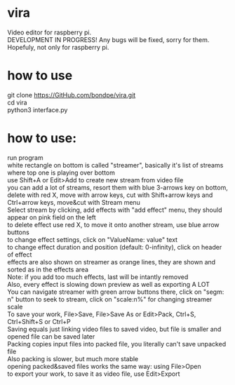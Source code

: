 # vira
Video editor for raspberry pi.<br />
DEVELOPMENT IN PROGRESS! Any bugs will be fixed, sorry for them.<br />
Hopefuly, not only for raspberry pi.
# how to use
git clone https://GitHub.com/bondpe/vira.git<br />
cd vira<br />
python3 interface.py
# how to use:
run program<br />
white rectangle on bottom is called "streamer", basically it's list of streams where top one is playing over bottom<br />
use Shift+A or Edit>Add to create new stream from video file<br />
you can add a lot of streams, resort them with blue 3-arrows key on bottom, delete with red X, move with arrow keys, cut with Shift+arrow keys and Ctrl+arrow keys, move&cut with Stream menu<br />
Select stream by clicking, add effects with "add effect" menu, they should appear on pink field on the left<br />
to delete effect use red X, to move it onto another stream, use blue arrow buttons<br />
to change effect settings, click on "ValueName: value" text<br />
to change effect duration and position (default: 0-infinity), click on header of effect<br />
effects are also shown on streamer as orange lines, they are shown and sorted as in the effects area<br />
Note: if you add too much effects, last will be intantly removed<br />
Also, every effect is slowing down preview as well as exporting A LOT<br />
You can navigate streamer with green arrow buttons there, click on "segm: n" button to seek to stream, click on "scale:n%" for changing streamer scale<br />
To save your work, File>Save, File>Save As or Edit>Pack, Ctrl+S, Ctrl+Shift+S or Ctrl+P<br />
Saving equals just linking video files to saved video, but file is smaller and opened file can be saved later<br />
Packing copies input files into packed file, you literally can't save unpacked file<br />
Also packing is slower, but much more stable<br />
opening packed&saved files works the same way: using File>Open<br />
to export your work, to save it as video file, use Edit>Export<br />
